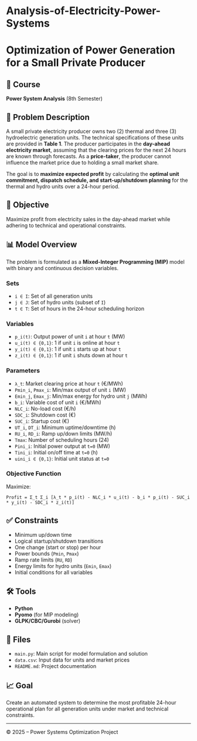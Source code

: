 # Analysis-of-Electricity-Power-Systems
# Optimization of Power Generation for a Small Private Producer

## 📘 Course
**Power System Analysis** (8th Semester)

## 📌 Problem Description
A small private electricity producer  owns two (2) thermal and three (3) hydroelectric generation units. The technical specifications of these units are provided in **Table 1**. The producer participates in the **day-ahead electricity market**, assuming that the clearing prices for the next 24 hours are known through forecasts. As a **price-taker**, the producer cannot influence the market price due to holding a small market share.

The goal is to **maximize expected profit** by calculating the **optimal unit commitment, dispatch schedule, and start-up/shutdown planning** for the thermal and hydro units over a 24-hour period.

## 🎯 Objective
Maximize profit from electricity sales in the day-ahead market while adhering to technical and operational constraints.

## 📊 Model Overview
The problem is formulated as a **Mixed-Integer Programming (MIP)** model with binary and continuous decision variables.

### Sets
- `i ∈ I`: Set of all generation units
- `j ∈ J`: Set of hydro units (subset of `I`)
- `t ∈ T`: Set of hours in the 24-hour scheduling horizon

### Variables
- `p_i(t)`: Output power of unit `i` at hour `t` (MW)
- `u_i(t) ∈ {0,1}`: 1 if unit `i` is online at hour `t`
- `y_i(t) ∈ {0,1}`: 1 if unit `i` starts up at hour `t`
- `z_i(t) ∈ {0,1}`: 1 if unit `i` shuts down at hour `t`

### Parameters
- `λ_t`: Market clearing price at hour `t` (€/MWh)
- `Pmin_i`, `Pmax_i`: Min/max output of unit `i` (MW)
- `Emin_j`, `Emax_j`: Min/max energy for hydro unit `j` (MWh)
- `b_i`: Variable cost of unit `i` (€/MWh)
- `NLC_i`: No-load cost (€/h)
- `SDC_i`: Shutdown cost (€)
- `SUC_i`: Startup cost (€)
- `UT_i`, `DT_i`: Minimum uptime/downtime (h)
- `RU_i`, `RD_i`: Ramp up/down limits (MW/h)
- `Tmax`: Number of scheduling hours (24)
- `Pini_i`: Initial power output at `t=0` (MW)
- `Tini_i`: Initial on/off time at `t=0` (h)
- `uini_i ∈ {0,1}`: Initial unit status at `t=0`

### Objective Function
Maximize:
```
Profit = Σ_t Σ_i [λ_t * p_i(t) - NLC_i * u_i(t) - b_i * p_i(t) - SUC_i * y_i(t) - SDC_i * z_i(t)]
```

## ✅ Constraints
- Minimum up/down time
- Logical startup/shutdown transitions
- One change (start or stop) per hour
- Power bounds (`Pmin`, `Pmax`)
- Ramp rate limits (`RU`, `RD`)
- Energy limits for hydro units (`Emin`, `Emax`)
- Initial conditions for all variables

## 🛠 Tools
- **Python**
- **Pyomo** (for MIP modeling)
- **GLPK/CBC/Gurobi** (solver)

## 📁 Files
- `main.py`: Main script for model formulation and solution
- `data.csv`: Input data for units and market prices
- `README.md`: Project documentation

## 📈 Goal
Create an automated system to determine the most profitable 24-hour operational plan for all generation units under market and technical constraints.

---

© 2025 – Power Systems Optimization Project
